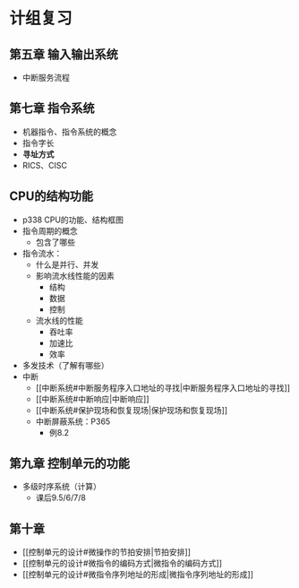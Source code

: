 # 计组复习
## 第五章 输入输出系统
- 中断服务流程

## 第七章 指令系统
- 机器指令、指令系统的概念
- 指令字长
- **寻址方式**
- RICS、CISC

## CPU的结构功能
- p338 CPU的功能、结构框图
- 指令周期的概念
	- 包含了哪些
- 指令流水：
	- 什么是并行、并发
	- 影响流水线性能的因素
		- 结构
		- 数据
		- 控制
	- 流水线的性能
		- 吞吐率
		- 加速比
		- 效率
- 多发技术（了解有哪些）
- 中断
	- [[中断系统#中断服务程序入口地址的寻找|中断服务程序入口地址的寻找]]
	- [[中断系统#中断响应|中断响应]]
	- [[中断系统#保护现场和恢复现场|保护现场和恢复现场]]
	- 中断屏蔽系统：P365
		- 例8.2

## 第九章 控制单元的功能
- 多级时序系统（计算）
	- 课后9.5/6/7/8

## 第十章
- [[控制单元的设计#微操作的节拍安排|节拍安排]]
- [[控制单元的设计#微指令的编码方式|微指令的编码方式]]
- [[控制单元的设计#微指令序列地址的形成|微指令序列地址的形成]]